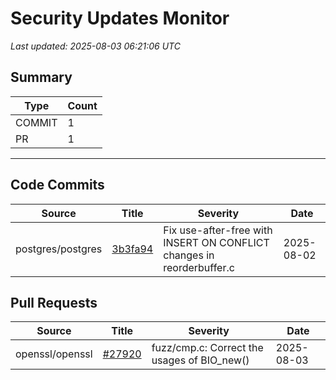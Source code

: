 # Security Updates Monitor

*Last updated: 2025-08-03 06:21:06 UTC*

## Summary
| Type | Count |
|------|-------|
| COMMIT | 1 |
| PR | 1 |

---

## Code Commits

| Source | Title | Severity | Date |
|--------|-------|----------|------|
| postgres/postgres | [3b3fa94](https://github.com/postgres/postgres/commit/3b3fa949009393541e552b8ae42cc2b03be25549) | Fix use-after-free with INSERT ON CONFLICT changes in reorderbuffer.c | 2025-08-02 |

## Pull Requests

| Source | Title | Severity | Date |
|--------|-------|----------|------|
| openssl/openssl | [#27920](https://github.com/openssl/openssl/pull/27920) | fuzz/cmp.c: Correct the usages of BIO_new() | 2025-08-03 |


